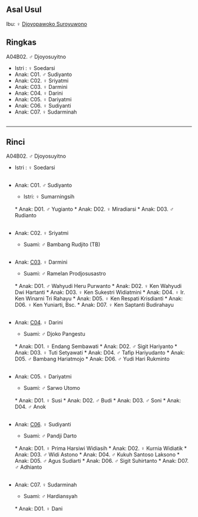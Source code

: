 ## Asal Usul

Ibu: ♀ [Djoyopawoko Suroyuwono][up] 

## Ringkas

A04B02. ♂ Djoyosuyitno
	<br/>

*	Istri : ♀ Soedarsi
	<br/>
*	Anak: C01. ♂ Sudiyanto
*	Anak: C02. ♀ Sriyatmi 
*	Anak: C03. ♀ Darmini
*	Anak: C04. ♀ Darini 
*	Anak: C05. ♀ Dariyatmi
*	Anak: C06. ♀ Sudiyanti 
*	Anak: C07. ♀ Sudarminah
	<br/><br/>

-- -- --

## Rinci

A04B02. ♂ Djoyosuyitno
	<br/>

*	Istri : ♀ Soedarsi
	<br/><br/>

*	Anak: C01. ♂ Sudiyanto
	*	Istri: ♀ Sumarningsih
	<br/>
	*	Anak: D01. ♂ Yugianto
	*	Anak: D02. ♀ Miradiarsi
	*	Anak: D03. ♂ Rudianto
	<br/><br/>

*	Anak: C02. ♀ Sriyatmi 
	*	Suami: ♂ Bambang Rudjito (TB)
	<br/><br/>

*	Anak: [C03][A04B02C03]. ♀ Darmini
	*	Suami: ♂ Ramelan Prodjosusastro
	<br/>
	*	Anak: D01. ♂ Wahyudi Heru Purwanto
	*	Anak: D02. ♀ Ken Wahyudi Dwi Hartanti
	*	Anak: D03. ♀ Ken Sukestri  Widiatmini
	*	Anak: D04. ♀ Ir. Ken Winarni Tri Rahayu 
	*	Anak: D05. ♀ Ken Respati Krisdianti
	*	Anak: D06. ♀ Ken Yuniarti, Bsc.
	*	Anak: D07. ♀ Ken Saptanti Budirahayu 
	<br/><br/>

*	Anak: [C04][A04B02C04]. ♀ Darini 
	*	Suami: ♂ Djoko Pangestu
	<br/>
	*	Anak: D01. ♀ Endang Sembawati 
	*	Anak: D02. ♂ Sigit  Hariyanto
	*	Anak: D03. ♀ Tuti Setyawati
	*	Anak: D04. ♂ Tafip Hariyudanto
	*	Anak: D05. ♂ Bambang Hariatmojo
	*	Anak: D06. ♂ Yudi Hari Rukminto
	<br/><br/>

*	Anak: C05. ♀ Dariyatmi
	*	Suami: ♂ Sarwo Utomo
	<br/>
	*	Anak: D01. ♀ Susi
	*	Anak: D02. ♂ Budi
	*	Anak: D03. ♂ Soni
	*	Anak: D04. ♂ Anok
	<br/><br/>

*	Anak: [C06][A04B02C03]. ♀ Sudiyanti 
	*	Suami: ♂ Pandji Darto
	<br/>
	*	Anak: D01. ♀ Prima Harsiwi Widiasih
	*	Anak: D02. ♀ Kurnia Widiatik
	*	Anak: D03. ♂ Widi Astono
	*	Anak: D04. ♂ Kukuh Santoso Laksono
	*	Anak: D05. ♂ Agus Sudiarti
	*	Anak: D06. ♂ Sigit Suhirtanto
	*	Anak: D07. ♂ Adhianto
	<br/><br/>

*	Anak: C07. ♀ Sudarminah
	*	Suami: ♂ Hardiansyah
	<br/>
	*	Anak: D01. ♀ Dani
	<br/><br/>

[up]: https://github.com/epsi-rns/gitodipuro/blob/master/tree/A04.md

[A04B02C03]: https://github.com/epsi-rns/gitodipuro/blob/master/tree/A04/B02/C03.md
[A04B02C04]: https://github.com/epsi-rns/gitodipuro/blob/master/tree/A04/B02/C04.md
[A04B02C06]: https://github.com/epsi-rns/gitodipuro/blob/master/tree/A04/B02/C06.md
